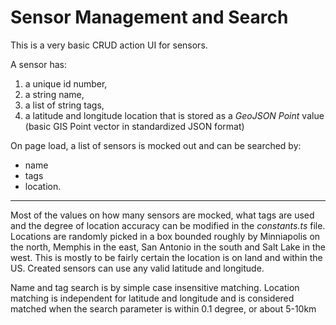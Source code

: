 # Sensor Management and Search

This is a very basic CRUD action UI for sensors.

A sensor has:
1. a unique id number, 
2. a string name, 
3. a list of string tags, 
4. a latitude and longitude location that is stored as a *GeoJSON Point* value (basic GIS Point vector in standardized JSON format)

On page load, a list of sensors is mocked out and can be searched by:
* name 
* tags 
* location. 

---
Most of the values on how many sensors are mocked, what tags are used and the degree of location accuracy can be 
modified in the *constants.ts* file. Locations are randomly picked in a box bounded roughly by Minniapolis 
on the north, Memphis in the east, San Antonio in the south and Salt Lake in the west. This is mostly to 
be fairly certain the location is on land and within the US. Created sensors can use any valid latitude 
and longitude. 

Name and tag search is by simple case insensitive matching. Location matching is independent for latitude 
and longitude and is considered matched when the search parameter is within 0.1 degree, or about 5-10km
